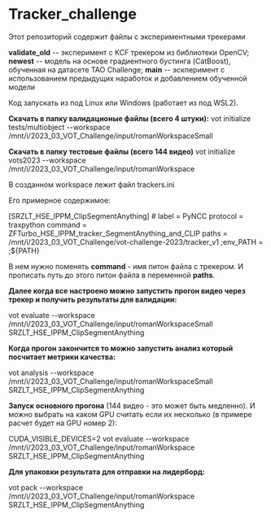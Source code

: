 # Tracker_challenge
Этот репозиторий содержит файлы с экспериментными трекерами

**validate_old** -- эксперимент с KCF трекером из библиотеки OpenCV; 
**newest** -- модель на основе градиентного бустинга (CatBoost), обученная на датасете TAO Challenge; 
**main** -- эскперимент с использованием предыдущих наработок и добавлением обученной модели

Код запускать из под Linux или Windows (работает из под WSL2).

**Скачать в папку валидационые файлы (всего 4 штуки):**
vot initialize tests/multiobject --workspace /mnt/i/2023_03_VOT_Challenge/input/romanWorkspaceSmall

**Скачать в папку тестовые файлы (всего 144 видео)**
vot initialize vots2023 --workspace /mnt/i/2023_03_VOT_Challenge/input/romanWorkspace

В созданном workspace лежит файл trackers.ini

Его примерное содержимое:

[SRZLT_HSE_IPPM_ClipSegmentAnything]  # <tracker-name>
label = PyNCC
protocol = traxpython
command = ZFTurbo_HSE_IPPM_tracker_SegmentAnything_and_CLIP
paths = /mnt/i/2023_03_VOT_Challenge/vot-challenge-2023/tracker_v1
;env_PATH = <additional-env-paths>;${PATH}

В нем нужно поменять **command** - имя питон файла с трекером. И прописать путь до этого питон файла в переменной **paths**.

**Далее когда все настроено можно запустить прогон видео через трекер и получить результаты для валидации:**

vot evaluate --workspace /mnt/i/2023_03_VOT_Challenge/input/romanWorkspaceSmall SRZLT_HSE_IPPM_ClipSegmentAnything

**Когда прогон закончится то можно запустить анализ который посчитает метрики качества:**

vot analysis --workspace /mnt/i/2023_03_VOT_Challenge/input/romanWorkspaceSmall SRZLT_HSE_IPPM_ClipSegmentAnything

**Запуск основного прогона** (144 видео - это может быть медленно). И можно выбрать на каком GPU считать если их несколько (в примере расчет будет на GPU номер 2):

CUDA_VISIBLE_DEVICES=2 vot evaluate --workspace /mnt/i/2023_03_VOT_Challenge/input/romanWorkspace SRZLT_HSE_IPPM_ClipSegmentAnything

**Для упаковки результата для отправки на лидерборд:**

vot pack --workspace /mnt/i/2023_03_VOT_Challenge/input/romanWorkspace SRZLT_HSE_IPPM_ClipSegmentAnything

